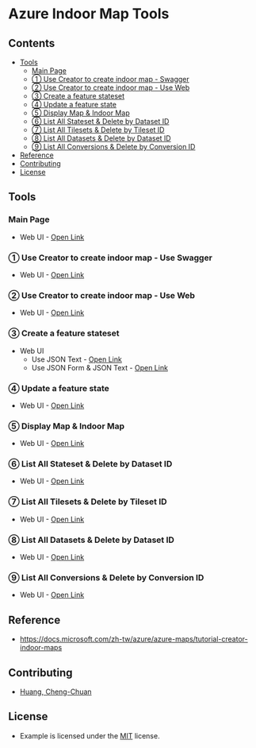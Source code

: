 # Azure Indoor Map Tools

## Contents
- [Tools](#tools)
  - [Main Page](#main-page)
  - [① Use Creator to create indoor map - Swagger](#-use-creator-to-create-indoor-map---swagger)
  - [② Use Creator to create indoor map - Use Web](#-use-creator-to-create-indoor-map---custom-ui)
  - [③ Create a feature stateset](#-create-a-feature-stateset)
  - [④ Update a feature state](#-update-a-feature-state)
  - [⑤ Display Map & Indoor Map](#-display-map--indoor-map)
  - [⑥ List All Stateset & Delete by Dataset ID](#-list-all-stateset--delete-by-dataset-id)
  - [⑦ List All Tilesets & Delete by Tileset ID](#-list-all-tilesets--delete-by-tileset-id)
  - [⑧ List All Datasets & Delete by Dataset ID](#-list-all-datasets--delete-by-dataset-id)
  - [⑨ List All Conversions & Delete by Conversion ID](#-list-all-conversions--delete-by-conversion-id)
- [Reference](#reference)
- [Contributing](#contributing)
- [License](#license)

## Tools
### Main Page
* Web UI - [Open Link](https://archerhuang.github.io/Azure-Indoor-Map-Tools/Main/)

### ① Use Creator to create indoor map - Use Swagger
* Web UI - [Open Link](https://archerhuang.github.io/Azure-Indoor-Map-Tools/Swagger)

### ② Use Creator to create indoor map - Use Web
* Web UI - [Open Link](https://archerhuang.github.io/Azure-Indoor-Map-Tools/Creator-Create-Azure-Indoor-Map/)

### ③ Create a feature stateset
* Web UI
  * Use JSON Text - [Open Link](https://archerhuang.github.io/Azure-Indoor-Map-Tools/Set-Feature-Stateset/textarea/)
  * Use JSON Form & JSON Text - [Open Link](https://archerhuang.github.io/Azure-Indoor-Map-Tools/Set-Feature-Stateset/form_textarea/)

### ④ Update a feature state
* Web UI - [Open Link](https://archerhuang.github.io/Azure-Indoor-Map-Tools/Update-Feature-State/)

### ⑤ Display Map & Indoor Map
* Web UI - [Open Link](https://archerhuang.github.io/Azure-Indoor-Map-Tools/Indoor-Map)

### ⑥ List All Stateset & Delete by Dataset ID
* Web UI - [Open Link](https://archerhuang.github.io/Azure-Indoor-Map-Tools/List-All-Stateset)

### ⑦ List All Tilesets & Delete by Tileset ID
* Web UI - [Open Link](https://archerhuang.github.io/Azure-Indoor-Map-Tools/List-All-Tileset)

### ⑧ List All Datasets & Delete by Dataset ID
* Web UI - [Open Link](https://archerhuang.github.io/Azure-Indoor-Map-Tools/List-All-Dataset)

### ⑨ List All Conversions & Delete by Conversion ID
* Web UI - [Open Link](https://archerhuang.github.io/Azure-Indoor-Map-Tools/List-All-Conversion)

## Reference
* https://docs.microsoft.com/zh-tw/azure/azure-maps/tutorial-creator-indoor-maps

## Contributing
* [Huang, Cheng-Chuan](https://github.com/ArcherHuang)

## License
* Example is licensed under the [MIT](./LICENSE) license.